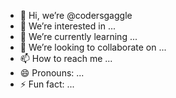 - 👋 Hi, we’re @codersgaggle
- 👀 We’re interested in ...
- 🌱 We’re currently learning ...
- 💞️ We’re looking to collaborate on ...
- 📫 How to reach me ...
- 😄 Pronouns: ...
- ⚡ Fun fact: ...

<!---
codersgaggle/codersgaggle is a ✨ special ✨ repository because its `README.md` (this file) appears on your GitHub profile.
You can click the Preview link to take a look at your changes.
--->
